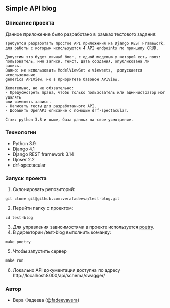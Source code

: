 ## Simple API blog

### Описание проекта
Данное приложение было разработано в рамках тестового задания:
```
Требуется разработать простое API приложения на Django REST Framework,
для работы с которым используются 4 API endpoints по принципу CRUD.

Допустим это будет личный блог, с одной моделью у которой есть поля:
пользователь, имя записи, текст, дата создания, опубликована ли запись. 
Важно: не использовать ModelViewSet и viewsets,  допускается использование
generics APIView, но в приоритете базовое APIView.

Желательно, но не обязательно: 
- Предусмотреть права, чтобы только пользователь или администратор мог удалять
или изменять запись.
- Написать тесты для разработанного API.
- Добавить OpenAPI описание с помощью drf-spectacular.

Стэк: python 3.8 и выше, база данных на свое усмотрение.
```

### Технологии
- Python 3.9
- Django 4.1
- Django REST framework 3.14
- Djoser 2.2
- drf-spectacular

### Запуск проекта

1. Склонировать репозиторий:

```
git clone git@github.com:verafadeeva/test-blog.git
```
2. Перейти папку с проектом:
```
cd test-blog
```
3. Для управления зависимостями в проекте используется [poetry](https://python-poetry.org/docs/).
4. В директории /test-blog выполнить команду:
```
make poetry
```
5. Чтобы запустить сервер
```
make run
```
6. Локально API документация доступна по адресу
http://localhost:8000/api/schema/swagger/

### Автор
- Вера Фадеева ([@fadeevavera](https://t.me/fadeevavera))